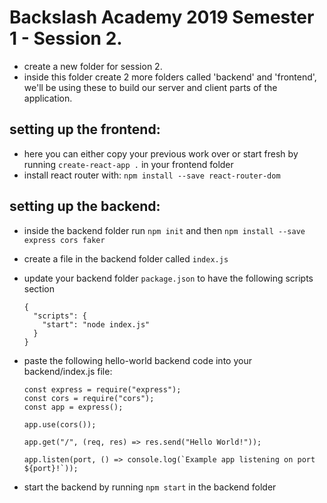 # Backslash Academy 2019 Semester 1 - Session 2.

- create a new folder for session 2.
- inside this folder create 2 more folders called 'backend' and 'frontend', we'll be using these to build our server and client parts of the application.

## setting up the frontend:

- here you can either copy your previous work over or start fresh by running `create-react-app .` in your frontend folder
- install react router with: `npm install --save react-router-dom`

## setting up the backend:

- inside the backend folder run `npm init` and then `npm install --save express cors faker`
- create a file in the backend folder called `index.js`
- update your backend folder `package.json` to have the following scripts section
  ```
  {
    "scripts": {
      "start": "node index.js"
    }
  }
  ```
- paste the following hello-world backend code into your backend/index.js file:

  ```
  const express = require("express");
  const cors = require("cors");
  const app = express();

  app.use(cors());

  app.get("/", (req, res) => res.send("Hello World!"));

  app.listen(port, () => console.log(`Example app listening on port ${port}!`));
  ```

- start the backend by running `npm start` in the backend folder
